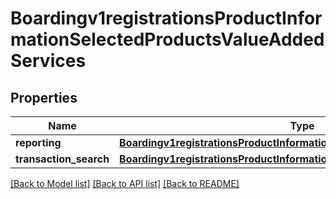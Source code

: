 # Boardingv1registrationsProductInformationSelectedProductsValueAddedServices

## Properties
Name | Type | Description | Notes
------------ | ------------- | ------------- | -------------
**reporting** | [**Boardingv1registrationsProductInformationSelectedProductsPaymentsTax**](Boardingv1registrationsProductInformationSelectedProductsPaymentsTax.md) |  | [optional] 
**transaction_search** | [**Boardingv1registrationsProductInformationSelectedProductsPaymentsTax**](Boardingv1registrationsProductInformationSelectedProductsPaymentsTax.md) |  | [optional] 

[[Back to Model list]](../README.md#documentation-for-models) [[Back to API list]](../README.md#documentation-for-api-endpoints) [[Back to README]](../README.md)


